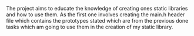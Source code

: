 The project aims to educate the knowledge of creating ones static libraries and how to use them. As the first one involves creating the main.h header file which contains the prototypes stated which are from the previous done tasks which am going to use them in the creation of my static library.
